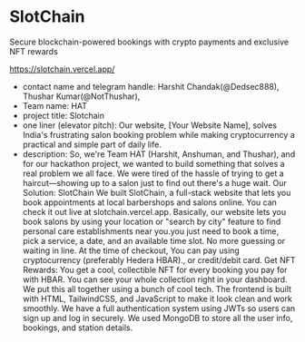 # SlotChain
Secure blockchain-powered bookings with crypto payments and exclusive NFT rewards

https://slotchain.vercel.app/
* contact name and telegram handle: Harshit Chandak(@Dedsec888), Thushar Kumar(@NotThushar), 
* Team name: HAT
* project title: Slotchain
* one liner (elevator pitch): Our website, [Your Website Name], solves India's frustrating salon booking problem while making cryptocurrency a practical and simple part of daily life.
* description: So, we're Team HAT (Harshit, Anshuman, and Thushar), and for our hackathon project, we wanted to build something that solves a real problem we all face. We were tired of the hassle of trying to get a    haircut—showing up to a salon just to find out there's a huge wait.
Our Solution: SlotChain
We built SlotChain, a full-stack website that lets you book appointments at local barbershops and salons online. You can check it out live at slotchain.vercel.app.
Basically, our website lets you book salons by using your location or "search by city" feature to find personal care establishments near you.you just need to book a time, pick a service, a date, and an available time slot. No more guessing or waiting in line.
At the time of checkout, You can pay using cryptocurrency (preferably Hedera HBAR)., or credit/debit card.
Get NFT Rewards: You get a cool, collectible NFT for every booking you pay for with HBAR. You can see your whole collection right in your dashboard.
We put this all together using a bunch of cool tech. The frontend is built with HTML, TailwindCSS, and JavaScript to make it look clean and work smoothly.
We have a full authentication system using JWTs so users can sign up and log in securely.
We used MongoDB to store all the user info, bookings, and station details.

